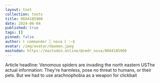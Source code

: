 ```yaml
---
layout: toot
collection: toots
title: 0604185900
date: 2024-06-04
published: true
tags: []
pinned: false
author: ⸸ commander ░ nova ⸸ :~$
avatar: /img/avatar/daemon.jpeg
mastodon: https://mastodon.online/@cmdr_nova/0604185900
---
```


Article headline: Venomous spiders are invading the north eastern USThe actual information: They're harmless, pose no threat to humans, or their pets. But we had to use arachnophobia as a weapon for clickbait
